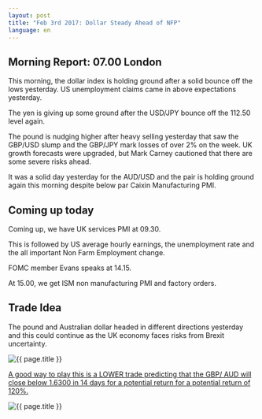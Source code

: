 ```yaml
---
layout: post
title: "Feb 3rd 2017: Dollar Steady Ahead of NFP"
language: en
---
```

## Morning Report: 07.00 London

This morning, the dollar index is holding ground after a solid bounce off the lows yesterday. US unemployment claims came in above expectations yesterday.

The yen is giving up some ground after the USD/JPY bounce off the 112.50 level again.

The pound is nudging higher after heavy selling yesterday that saw the GBP/USD slump and the GBP/JPY mark losses of over 2% on the week. UK growth forecasts were upgraded, but Mark Carney cautioned that there are some severe risks ahead.

It was a solid day yesterday for the AUD/USD and the pair is holding ground again this morning despite below par Caixin Manufacturing PMI.

## Coming up today

Coming up, we have UK services PMI at 09.30.

This is followed by US average hourly earnings, the unemployment rate and the all important Non Farm Employment change.

FOMC member Evans speaks at 14.15.

At 15.00, we get ISM non manufacturing PMI and factory orders.

## Trade Idea

The pound and Australian dollar headed in different directions yesterday and this could continue as the UK economy faces risks from Brexit uncertainty.

<img class="post-image" src="{{ site.url }}/images/2017-02-03_06-39-18.jpg" alt="{{ page.title }}">

<a href="%LINK%%?currency=GBP&amp;market=major_pairs&amp;duration_amount=14&amp;duration_units=d&amp;amount=10&amp;amount_type=payout&amp;expiry_type=duration&amp;underlying=frxGBPAUD&amp;formname=higherlower&amp;barrier=1.6300">A good way to play this is a LOWER trade predicting that the GBP/ AUD will close below 1.6300 in 14 days for a potential return for a potential return of 120%.</a>

<img class="post-image" src="{{ site.url }}/images/2017-02-03_06-41-26.jpg" alt="{{ page.title }}">